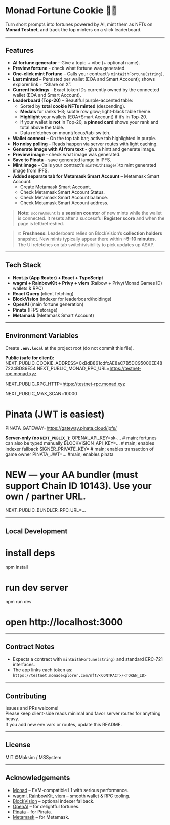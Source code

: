 # Monad Fortune Cookie 🍪✨

Turn short prompts into fortunes powered by AI, mint them as NFTs on **Monad Testnet**, and track the top minters on a slick leaderboard.

---

## Features

- **AI fortune generator** – Give a topic + vibe (+ optional name).
- **Preview fortune** - check what fortune was generated.
- **One-click mint Fortune** – Calls your contract’s `mintWithFortune(string)`.
- **Last minted** – Persisted per wallet (EOA and Smart Account); shows explorer link + “Share on X”.
- **Current holdings** – Exact token IDs currently owned by the connected wallet (EOA and Smart Account).
- **Leaderboard (Top-20)** – Beautiful purple-accented table:
  - Sorted by **total cookie NFTs minted** (descending).
  - **Medals** for ranks 1–3; subtle row glow; light-black table theme.
  - **Highlight** your wallets (EOA+Smart Account) if it’s in Top-20.
  - If your wallet is **not** in Top-20, a **pinned card** shows your rank and total above the table.
  - Data refetches on mount/focus/tab-switch.
- **Wallet connect** – On the top tab bar; active tab highlighted in purple.
- **No noisy polling** – Reads happen via server routes with light caching.
- **Generate Image with AI from text** - give a hintt and generate image.
- **Preview image** - check what image was generated.
- **Save to Pinata** - save generated iamge in IPFS.
- **Mint image** – Calls your contract’s `mintWithImage()`to mint generated image from IPFS.
- **Added separate tab for Metamask Smart Account** – Metamask Smart Account.
  - Create Metamask Smart Account.
  - Check Metamask Smart Account Status.
  - Check Metamask Smart Account balance.
  - Check Metamask Smart Account address.

> **Note:** `scoreAmount` is a **session counter** of new mints while the wallet is connected. It resets after a successful **Register score** and when the page is left/refreshed.

> ⏱ **Freshness:** Leaderboard relies on BlockVision’s **collection holders** snapshot. New mints typically appear there within **~5–10 minutes**. The UI refetches on tab switch/visibility to pick updates up ASAP.

---

## Tech Stack

- **Next.js (App Router) + React + TypeScript**
- **wagmi + RainbowKit + Privy + viem** (Raibow + Privy(Monad Games ID) wallets & RPC)
- **React Query** (client fetching)
- **BlockVision** (indexer for leaderboard/holdings)
- **OpenAI** (main fortune generation)
- **Pinata** (IFPS storage)
- **Metamask** (Metamask Smart Account)

---

## Environment Variables

Create **`.env.local`** at the project root (do not commit this file).

**Public (safe for client):**
NEXT_PUBLIC_COOKIE_ADDRESS=0xBdB861cdfcAE8aC7B5DC95000EE487224BD89E54
NEXT_PUBLIC_MONAD_RPC_URL=https://testnet-rpc.monad.xyz

NEXT_PUBLIC_RPC_HTTP=https://testnet-rpc.monad.xyz

NEXT_PUBLIC_MAX_SCAN=10000

# Pinata (JWT is easiest)
PINATA_GATEWAY=https://gateway.pinata.cloud/ipfs/

**Server-only (no `NEXT_PUBLIC_`):**
OPENAI_API_KEY=sk-... # main; fortunes can also be typed manually
BLOCKVISION_API_KEY=... # main; enables indexer fallback
SIGNER_PRIVATE_KEY= # main; enables transaction of game owner
PINATA_JWT=... #main; enables pinata

# NEW — your AA bundler (must support Chain ID 10143). Use your own / partner URL.
NEXT_PUBLIC_BUNDLER_RPC_URL=...

---

## Local Development

# install deps
npm install

# run dev server
npm run dev
# open http://localhost:3000

---

## Contract Notes

- Expects a contract with `mintWithFortune(string)` and standard ERC-721 interfaces.
- The app links each token as:  
  `https://testnet.monadexplorer.com/nft/<CONTRACT>/<TOKEN_ID>`

---

## Contributing

Issues and PRs welcome!  
Please keep client-side reads minimal and favor server routes for anything heavy.  
If you add new env vars or routes, update this README.

---

## License

MIT ©Maksim / MSSystem

---

## Acknowledgements

- [Monad](https://docs.monad.xyz/) – EVM-compatible L1 with serious performance.  
- [wagmi](https://wagmi.sh/), [RainbowKit](https://www.rainbowkit.com/), [viem](https://viem.sh/) – smooth wallet & RPC tooling.  
- [BlockVision](https://blockvision.org/) – optional indexer fallback.  
- [OpenAI](https://platform.openai.com/) – for delightful fortunes.
- [Pinata](https://app.pinata.cloud/) – for Pinata.
- [Metamask](https://docs.metamask.io/delegation-toolkit/guides/smart-accounts/) – for Metamask.





